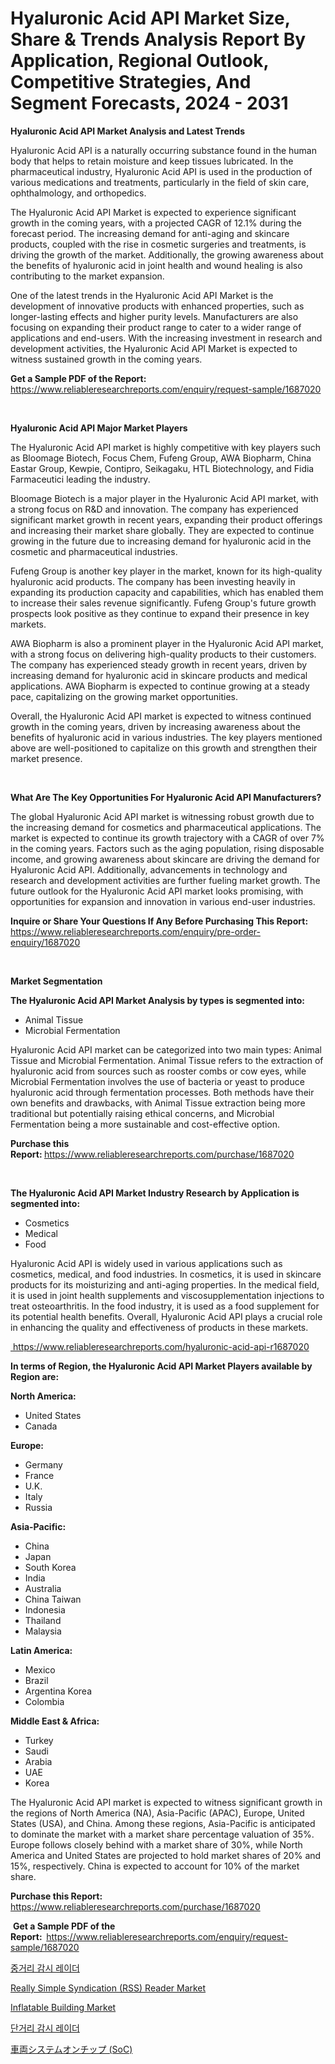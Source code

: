 <p><h1>Hyaluronic Acid API Market Size, Share & Trends Analysis Report By Application, Regional Outlook, Competitive Strategies, And Segment Forecasts, 2024 - 2031</h1></p><p><strong>Hyaluronic Acid API Market Analysis and Latest Trends</strong></p>
<p><p>Hyaluronic Acid API is a naturally occurring substance found in the human body that helps to retain moisture and keep tissues lubricated. In the pharmaceutical industry, Hyaluronic Acid API is used in the production of various medications and treatments, particularly in the field of skin care, ophthalmology, and orthopedics.</p><p>The Hyaluronic Acid API Market is expected to experience significant growth in the coming years, with a projected CAGR of 12.1% during the forecast period. The increasing demand for anti-aging and skincare products, coupled with the rise in cosmetic surgeries and treatments, is driving the growth of the market. Additionally, the growing awareness about the benefits of hyaluronic acid in joint health and wound healing is also contributing to the market expansion.</p><p>One of the latest trends in the Hyaluronic Acid API Market is the development of innovative products with enhanced properties, such as longer-lasting effects and higher purity levels. Manufacturers are also focusing on expanding their product range to cater to a wider range of applications and end-users. With the increasing investment in research and development activities, the Hyaluronic Acid API Market is expected to witness sustained growth in the coming years.</p></p>
<p><strong>Get a Sample PDF of the Report:&nbsp;</strong> <a href="https://www.reliableresearchreports.com/enquiry/request-sample/1687020">https://www.reliableresearchreports.com/enquiry/request-sample/1687020</a></p>
<p>&nbsp;</p>
<p><strong>Hyaluronic Acid API Major Market Players</strong></p>
<p><p>The Hyaluronic Acid API market is highly competitive with key players such as Bloomage Biotech, Focus Chem, Fufeng Group, AWA Biopharm, China Eastar Group, Kewpie, Contipro, Seikagaku, HTL Biotechnology, and Fidia Farmaceutici leading the industry. </p><p>Bloomage Biotech is a major player in the Hyaluronic Acid API market, with a strong focus on R&D and innovation. The company has experienced significant market growth in recent years, expanding their product offerings and increasing their market share globally. They are expected to continue growing in the future due to increasing demand for hyaluronic acid in the cosmetic and pharmaceutical industries.</p><p>Fufeng Group is another key player in the market, known for its high-quality hyaluronic acid products. The company has been investing heavily in expanding its production capacity and capabilities, which has enabled them to increase their sales revenue significantly. Fufeng Group's future growth prospects look positive as they continue to expand their presence in key markets.</p><p>AWA Biopharm is also a prominent player in the Hyaluronic Acid API market, with a strong focus on delivering high-quality products to their customers. The company has experienced steady growth in recent years, driven by increasing demand for hyaluronic acid in skincare products and medical applications. AWA Biopharm is expected to continue growing at a steady pace, capitalizing on the growing market opportunities.</p><p>Overall, the Hyaluronic Acid API market is expected to witness continued growth in the coming years, driven by increasing awareness about the benefits of hyaluronic acid in various industries. The key players mentioned above are well-positioned to capitalize on this growth and strengthen their market presence.</p></p>
<p>&nbsp;</p>
<p><strong>What Are The Key Opportunities For Hyaluronic Acid API Manufacturers?</strong></p>
<p><p>The global Hyaluronic Acid API market is witnessing robust growth due to the increasing demand for cosmetics and pharmaceutical applications. The market is expected to continue its growth trajectory with a CAGR of over 7% in the coming years. Factors such as the aging population, rising disposable income, and growing awareness about skincare are driving the demand for Hyaluronic Acid API. Additionally, advancements in technology and research and development activities are further fueling market growth. The future outlook for the Hyaluronic Acid API market looks promising, with opportunities for expansion and innovation in various end-user industries.</p></p>
<p><strong>Inquire or Share Your Questions If Any Before Purchasing This Report:</strong> <a href="https://www.reliableresearchreports.com/enquiry/pre-order-enquiry/1687020">https://www.reliableresearchreports.com/enquiry/pre-order-enquiry/1687020</a></p>
<p>&nbsp;</p>
<p><strong>Market Segmentation</strong></p>
<p><strong>The Hyaluronic Acid API Market Analysis by types is segmented into:</strong></p>
<p><ul><li>Animal Tissue</li><li>Microbial Fermentation</li></ul></p>
<p><p>Hyaluronic Acid API market can be categorized into two main types: Animal Tissue and Microbial Fermentation. Animal Tissue refers to the extraction of hyaluronic acid from sources such as rooster combs or cow eyes, while Microbial Fermentation involves the use of bacteria or yeast to produce hyaluronic acid through fermentation processes. Both methods have their own benefits and drawbacks, with Animal Tissue extraction being more traditional but potentially raising ethical concerns, and Microbial Fermentation being a more sustainable and cost-effective option.</p></p>
<p><strong>Purchase this Report:&nbsp;</strong><a href="https://www.reliableresearchreports.com/purchase/1687020">https://www.reliableresearchreports.com/purchase/1687020</a></p>
<p>&nbsp;</p>
<p><strong>The Hyaluronic Acid API Market Industry Research by Application is segmented into:</strong></p>
<p><ul><li>Cosmetics</li><li>Medical</li><li>Food</li></ul></p>
<p><p>Hyaluronic Acid API is widely used in various applications such as cosmetics, medical, and food industries. In cosmetics, it is used in skincare products for its moisturizing and anti-aging properties. In the medical field, it is used in joint health supplements and viscosupplementation injections to treat osteoarthritis. In the food industry, it is used as a food supplement for its potential health benefits. Overall, Hyaluronic Acid API plays a crucial role in enhancing the quality and effectiveness of products in these markets.</p></p>
<p><a href="https://www.reliableresearchreports.com/hyaluronic-acid-api-r1687020">&nbsp;https://www.reliableresearchreports.com/hyaluronic-acid-api-r1687020</a></p>
<p><strong>In terms of Region, the Hyaluronic Acid API Market Players available by Region are:</strong></p>
<p>
    <p> <strong> North America: </strong>
        <ul>
            <li>United States</li>
            <li>Canada</li>
        </ul>
        </p> 
    <p> <strong> Europe: </strong>
        <ul>
            <li>Germany</li>
            <li>France</li>
            <li>U.K.</li>
            <li>Italy</li>
            <li>Russia</li>
        </ul>
        </p> 
    <p> <strong> Asia-Pacific: </strong>
        <ul>
            <li>China</li>
            <li>Japan</li>
            <li>South Korea</li>
            <li>India</li>
            <li>Australia</li>
            <li>China Taiwan</li>
            <li>Indonesia</li>
            <li>Thailand</li>
            <li>Malaysia</li>
        </ul>
        </p> 
    <p> <strong> Latin America: </strong>
        <ul>
            <li>Mexico</li>
            <li>Brazil</li>
            <li>Argentina Korea</li>
            <li>Colombia</li>
        </ul>
        </p> 
    <p> <strong> Middle East & Africa: </strong>
        <ul>
            <li>Turkey</li>
            <li>Saudi</li>
            <li>Arabia</li>
            <li>UAE</li>
            <li>Korea</li>
        </ul>
    </p>
    </p>
<p><p>The Hyaluronic Acid API market is expected to witness significant growth in the regions of North America (NA), Asia-Pacific (APAC), Europe, United States (USA), and China. Among these regions, Asia-Pacific is anticipated to dominate the market with a market share percentage valuation of 35%. Europe follows closely behind with a market share of 30%, while North America and United States are projected to hold market shares of 20% and 15%, respectively. China is expected to account for 10% of the market share.</p></p>
<p><strong>Purchase this Report: </strong><a href="https://www.reliableresearchreports.com/purchase/1687020">https://www.reliableresearchreports.com/purchase/1687020</a></p>
<p>&nbsp;<strong>Get a Sample PDF of the Report:&nbsp;&nbsp;</strong><a href="https://www.reliableresearchreports.com/enquiry/request-sample/1687020">https://www.reliableresearchreports.com/enquiry/request-sample/1687020</a></p>
<p><strong></strong></p>
<p><p><a href="https://github.com/Maeennan456456/Market-Research-Report-List-2/blob/main/7818608106197.md">중거리 감시 레이더</a></p><p><a href="https://github.com/biheemgalvinlouises6hokrh3h/Market-Research-Report-List-2/blob/main/really-simple-syndication-rss-reader-market.md">Really Simple Syndication (RSS) Reader Market</a></p><p><a href="https://github.com/guneycigdem35/Market-Research-Report-List-3/blob/main/inflatable-building-market.md">Inflatable Building Market</a></p><p><a href="https://github.com/royErdmtyan906778/Market-Research-Report-List-2/blob/main/9893938106198.md">단거리 감시 레이더</a></p><p><a href="https://github.com/zoetazuur/Market-Research-Report-List-2/blob/main/4647868111266.md">車両システムオンチップ (SoC)</a></p></p>